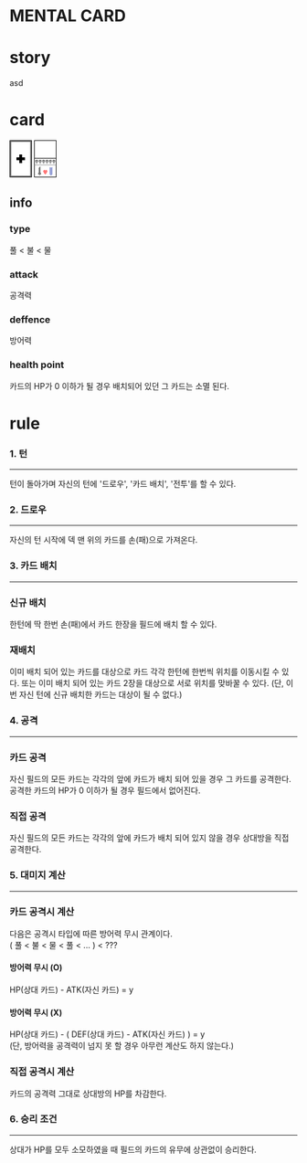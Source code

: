 MENTAL CARD
==============

# story
asd

# card
![image](./public/assets/card/back.png) ![image](./public/assets/card/front.png)

## info

### type
풀 < 불 < 물
### attack
공격력
### deffence
방어력
### health point
카드의 HP가 0 이하가 될 경우 배치되어 있던 그 카드는 소멸 된다.

# rule

### 1. 턴
----------------

턴이 돌아가며 자신의 턴에 '드로우', '카드 배치', '전투'를 할 수 있다.

### 2. 드로우
----------------

자신의 턴 시작에 덱 맨 위의 카드를 손(패)으로 가져온다.

### 3. 카드 배치
----------------

### 신규 배치   
한턴에 딱 한번 손(패)에서 카드 한장을 필드에 배치 할 수 있다.

### 재배치
이미 배치 되어 있는 카드를 대상으로 카드 각각 한턴에 한번씩 위치를 이동시킬 수 있다. 또는 이미 배치 되어 있는 카드 2장을 대상으로 서로 위치를 맞바꿀 수 있다. (단, 이번 자신 턴에 신규 배치한 카드는 대상이 될 수 없다.)

### 4. 공격
----------------

### 카드 공격
자신 필드의 모든 카드는 각각의 앞에 카드가 배치 되어 있을 경우 그 카드를 공격한다. 공격한 카드의 HP가 0 이하가 될 경우 필드에서 없어진다.

### 직접 공격
자신 필드의 모든 카드는 각각의 앞에 카드가 배치 되어 있지 않을 경우 상대방을 직접 공격한다.

### 5. 대미지 계산
----------------

### 카드 공격시 계산
다음은 공격시 타입에 따른 방어력 무시 관계이다.   
( 풀 < 불 < 물 < 풀 < ... ) < ???

#### 방어력 무시 (O)
HP(상대 카드) - ATK(자신 카드) = y
#### 방어력 무시 (X)
HP(상대 카드) - ( DEF(상대 카드) - ATK(자신 카드) ) = y  
(단, 방어력을 공격력이 넘지 못 할 경우 아무런 계산도 하지 않는다.)

### 직접 공격시 계산
카드의 공격력 그대로 상대방의 HP를 차감한다.


### 6. 승리 조건
----------------

상대가 HP를 모두 소모하였을 때 필드의 카드의 유무에 상관없이 승리한다.
